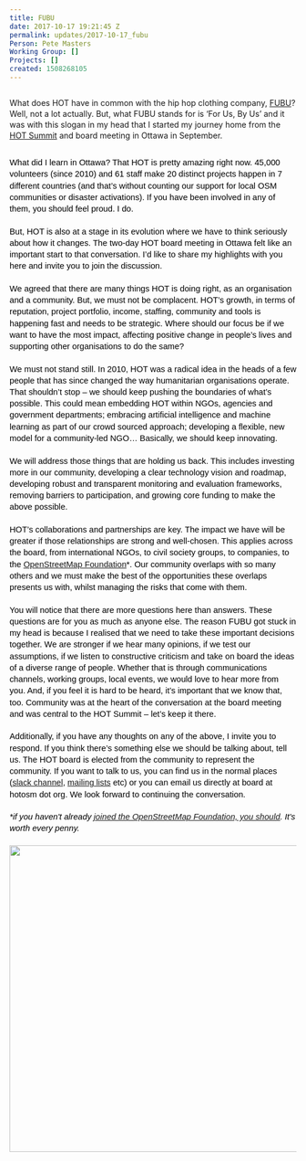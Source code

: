 ```yaml
---
title: FUBU
date: 2017-10-17 19:21:45 Z
permalink: updates/2017-10-17_fubu
Person: Pete Masters
Working Group: []
Projects: []
created: 1508268105
---
```


<p style="line-height: 1.38; margin-top: 20pt; margin-bottom: 6pt;" dir="ltr">What does HOT have in common with the hip hop clothing company, <a href="https://en.wikipedia.org/wiki/FUBU" target="_blank">FUBU</a>? Well, not a lot actually. But, what FUBU stands for is ‘For Us, By Us’ and it was with this slogan in my head that I started my journey home from the <a href="https://www.hotosm.org/updates/2017-09-26_hot_summit_2017" target="_blank">HOT Summit</a> and board meeting in Ottawa in September.</p><p style="line-height: 1.38; margin-top: 0pt; margin-bottom: 0pt;" dir="ltr">&nbsp;</p><p style="line-height: 1.38; margin-top: 0pt; margin-bottom: 0pt;" dir="ltr"><span style="font-size: 11pt; font-family: Arial; color: #000000; background-color: transparent; font-weight: 400; font-style: normal; font-variant: normal; text-decoration: none; vertical-align: baseline; white-space: pre-wrap;">What did I learn in Ottawa? That HOT is pretty amazing right now. 45,000 volunteers (since 2010) and 61 staff make 20 distinct projects happen in 7 different countries (and that’s without counting our support for local OSM communities or disaster activations). If you have been involved in any of them, you should feel proud. I do.</span></p><p style="line-height: 1.38; margin-top: 0pt; margin-bottom: 0pt;" dir="ltr">&nbsp;</p><p style="line-height: 1.38; margin-top: 0pt; margin-bottom: 0pt;" dir="ltr"><span style="font-size: 11pt; font-family: Arial; color: #000000; background-color: transparent; font-weight: 400; font-style: normal; font-variant: normal; text-decoration: none; vertical-align: baseline; white-space: pre-wrap;">But, HOT is also at a stage in its evolution where we have to think seriously about how it changes. The two-day HOT board meeting in Ottawa felt like an important start to that conversation. I’d like to share my highlights with you here and invite you to join the discussion.</span></p><p style="line-height: 1.38; margin-top: 0pt; margin-bottom: 0pt;" dir="ltr">&nbsp;</p><p style="line-height: 1.38; margin-top: 0pt; margin-bottom: 0pt;" dir="ltr"><span style="font-size: 11pt; font-family: Arial; color: #000000; background-color: transparent; font-weight: 400; font-style: normal; font-variant: normal; text-decoration: none; vertical-align: baseline; white-space: pre-wrap;">We agreed that there are many things HOT is doing right, as an organisation and a community. But, we must not be complacent. HOT’s growth, in terms of reputation, project portfolio, income, staffing, community and tools is happening fast and needs to be strategic. Where should our focus be if we want to have the most impact, affecting positive change in people’s lives and supporting other organisations to do the same?</span></p><p style="line-height: 1.38; margin-top: 0pt; margin-bottom: 0pt;" dir="ltr">&nbsp;</p><p style="line-height: 1.38; margin-top: 0pt; margin-bottom: 0pt;" dir="ltr"><span style="font-size: 11pt; font-family: Arial; color: #000000; background-color: transparent; font-weight: 400; font-style: normal; font-variant: normal; text-decoration: none; vertical-align: baseline; white-space: pre-wrap;">We must not stand still. In 2010, HOT was a radical idea in the heads of a few people that has since changed the way humanitarian organisations operate. That shouldn’t stop – we should keep pushing the boundaries of what’s possible. This could mean embedding HOT within NGOs, agencies and government departments; embracing artificial intelligence and machine learning as part of our crowd sourced approach; developing a flexible, new model for a community-led NGO… Basically, we should keep innovating.</span></p><p style="line-height: 1.38; margin-top: 0pt; margin-bottom: 0pt;" dir="ltr">&nbsp;</p><p style="line-height: 1.38; margin-top: 0pt; margin-bottom: 0pt;" dir="ltr"><span style="font-size: 11pt; font-family: Arial; color: #000000; background-color: transparent; font-weight: 400; font-style: normal; font-variant: normal; text-decoration: none; vertical-align: baseline; white-space: pre-wrap;">We will address those things that are holding us back. This includes investing more in our community, developing a clear technology vision and roadmap, developing robust and transparent monitoring and evaluation frameworks, removing barriers to participation, and growing core funding to make the above possible.</span></p><p style="line-height: 1.38; margin-top: 0pt; margin-bottom: 0pt;" dir="ltr">&nbsp;</p><p style="line-height: 1.38; margin-top: 0pt; margin-bottom: 0pt;" dir="ltr"><span style="font-size: 11pt; font-family: Arial; color: #000000; background-color: transparent; font-weight: 400; font-style: normal; font-variant: normal; text-decoration: none; vertical-align: baseline; white-space: pre-wrap;">HOT’s collaborations and partnerships are key. The impact we have will be greater if those relationships are strong and well-chosen. This applies across the board, from international NGOs, to civil society groups, to companies, to the <a href="http://wiki.osmfoundation.org/wiki/Main_Page" target="_blank">OpenStreetMap Foundation</a>*. Our community overlaps with so many others and we must make the best of the opportunities these overlaps presents us with, whilst managing the risks that come with them.</span></p><p style="line-height: 1.38; margin-top: 0pt; margin-bottom: 0pt;" dir="ltr">&nbsp;</p><p style="line-height: 1.38; margin-top: 0pt; margin-bottom: 0pt;" dir="ltr"><span style="font-size: 11pt; font-family: Arial; color: #000000; background-color: transparent; font-weight: 400; font-style: normal; font-variant: normal; text-decoration: none; vertical-align: baseline; white-space: pre-wrap;">You will notice that there are more questions here than answers. These questions are for you as much as anyone e</span><span style="font-size: 11pt; font-family: Arial; color: #000000; background-color: transparent; font-weight: 400; font-style: normal; font-variant: normal; text-decoration: none; vertical-align: baseline; white-space: pre-wrap;">lse. The reason FUBU got stuck in my head is because I realised that we need to take these important decisions together. We are stronger if we hear many opinions, if we test our assumptions, if we listen to constructive criticism and take on board the ideas of a diverse range of people. Whether that is through communications channels, working groups, local events, we would love to hear more from you. And, if you feel it is hard to be heard, it’s important that we know that, too. Community was at the heart of the conversation at the board meeting and was central to the HOT Summit – let’s keep it there.</span></p><p style="line-height: 1.38; margin-top: 0pt; margin-bottom: 0pt;" dir="ltr">&nbsp;</p><p style="line-height: 1.38; margin-top: 0pt; margin-bottom: 0pt;" dir="ltr"><span style="font-size: 11pt; font-family: Arial; color: #000000; background-color: transparent; font-weight: 400; font-style: normal; font-variant: normal; text-decoration: none; vertical-align: baseline; white-space: pre-wrap;">Additionally, if you have any thoughts on any of the above, I invite you to respond. If you think there’s something else we should be talking about, tell us. The HOT board is elected from the community to represent the community. If you want to talk to us, you can find us in the normal places (<a href="https://hotosm-slack.herokuapp.com/" target="_blank">slack channel</a>, <a href="https://lists.openstreetmap.org/listinfo/hot" target="_blank">mailing lists</a> etc) or you can email us directly at board at hotosm dot org. We look forward to continuing the conversation.</span></p><p style="line-height: 1.38; margin-top: 0pt; margin-bottom: 0pt;" dir="ltr">&nbsp;</p><p style="line-height: 1.38; margin-top: 0pt; margin-bottom: 0pt;" dir="ltr"><em><span style="font-size: 11pt; font-family: Arial; color: #000000; background-color: transparent; font-weight: 400; font-variant-ligatures: normal; font-variant-caps: normal; text-decoration: none; vertical-align: baseline; white-space: pre-wrap;">*if you haven't already <a href="https://join.osmfoundation.org/" target="_blank">joined the OpenStreetMap Foundation, you should</a>. It's worth every penny.</span></em></p><p style="line-height: 1.38; margin-top: 0pt; margin-bottom: 0pt;" dir="ltr">&nbsp;</p><p style="line-height: 1.38; margin-top: 0pt; margin-bottom: 0pt;" dir="ltr"><em><span style="font-size: 11pt; font-family: Arial; color: #000000; background-color: transparent; font-weight: 400; font-variant-ligatures: normal; font-variant-caps: normal; text-decoration: none; vertical-align: baseline; white-space: pre-wrap;"><img src="/sites/default/files/boardv2_Sept17.JPG" alt="" width="1097" height="537"></span></em></p>
